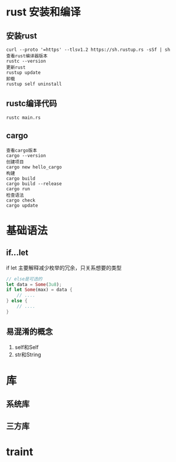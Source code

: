 # rust 安装和编译
## 安装rust
```code
curl --proto '=https' --tlsv1.2 https://sh.rustup.rs -sSf | sh
查看rust编译器版本
rustc --version
更新rust
rustup update
卸载
rustup self uninstall
```
## rustc编译代码
```code
rustc main.rs
```
## cargo 
```code
查看cargo版本
cargo --version
创建项目
cargo new hello_cargo
构建
cargo build
cargo build --release
cargo run
检查语法
cargo check
cargo update
```

# 基础语法
## if...let
if let 主要解释减少枚举的冗余，只关系想要的类型
```rust
// else是可选的
let data = Some(3u8);
if let Some(max) = data {
    // ....
} else {
    // ....
}
```

## 易混淆的概念
1. self和Self
2. str和String

# 库
## 系统库
## 三方库


# traint

# 
